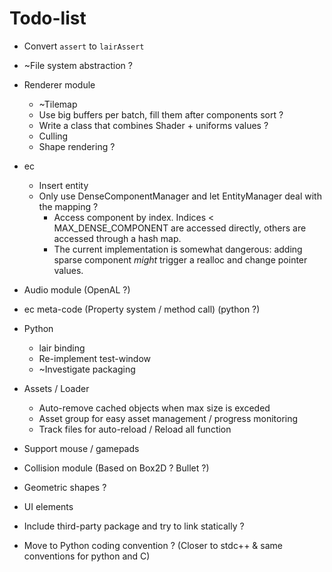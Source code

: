 # Todo-list

- Convert `assert` to `lairAssert`
- ~File system abstraction ?
- Renderer module
  - ~Tilemap
  - Use big buffers per batch, fill them after components sort ?
  - Write a class that combines Shader + uniforms values ?
  - Culling
  - Shape rendering ?
- ec
  - Insert entity
  - Only use DenseComponentManager and let EntityManager deal with the mapping ?
    - Access component by index. Indices < MAX_DENSE_COMPONENT are accessed directly,
      others are accessed through a hash map.
    - The current implementation is somewhat dangerous: adding sparse component
      _might_ trigger a realloc and change pointer values.
- Audio module (OpenAL ?)
- ec meta-code (Property system / method call) (python ?)
- Python
  - lair binding
  - Re-implement test-window
  - ~Investigate packaging
- Assets / Loader
  - Auto-remove cached objects when max size is exceded
  - Asset group for easy asset management / progress monitoring
  - Track files for auto-reload / Reload all function
- Support mouse / gamepads
- Collision module (Based on Box2D ? Bullet ?)
- Geometric shapes ?
- UI elements
- Include third-party package and try to link statically ?


- Move to Python coding convention ? (Closer to stdc++ & same conventions for python and C)
